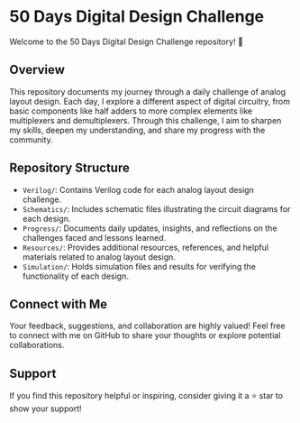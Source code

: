 
# 50 Days Digital Design Challenge

Welcome to the 50 Days Digital Design Challenge repository! 🚀

## Overview

This repository documents my journey through a daily challenge of analog layout design. Each day, I explore a different aspect of digital circuitry, from basic components like half adders to more complex elements like multiplexers and demultiplexers. Through this challenge, I aim to sharpen my skills, deepen my understanding, and share my progress with the community.

## Repository Structure

- `Verilog/`: Contains Verilog code for each analog layout design challenge.
- `Schematics/`: Includes schematic files illustrating the circuit diagrams for each design.
- `Progress/`: Documents daily updates, insights, and reflections on the challenges faced and lessons learned.
- `Resources/`: Provides additional resources, references, and helpful materials related to analog layout design.
- `Simulation/`:  Holds simulation files and results for verifying the functionality of each design.
## Connect with Me

Your feedback, suggestions, and collaboration are highly valued! Feel free to connect with me on GitHub to share your thoughts or explore potential collaborations.

## Support

If you find this repository helpful or inspiring, consider giving it a ⭐️ star to show your support!
